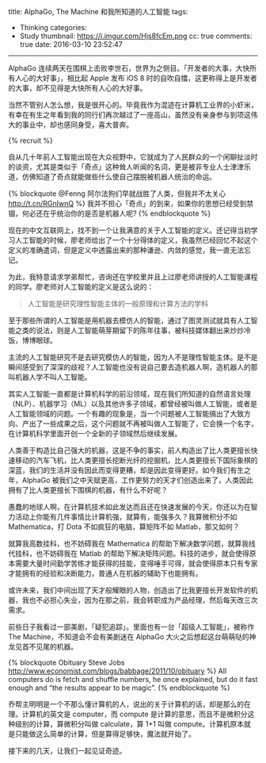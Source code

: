 title: AlphaGo, The Machine 和我所知道的人工智能
tags:
  - Thinking
categories:
  - Study
thumbnail: https://i.imgur.com/Hjs8fcEm.png
cc: true
comments: true
date: 2016-03-10 23:52:47
---

AlphaGo 连续两天在围棋上击败李世石，世界为之侧目。「开发者的大事，大快所有人心的大好事」，相比起 Apple 发布 iOS 8 时的自吹自擂，这更称得上是开发者的大事，却不见得是大快所有人心的大好事。

当然不管别人怎么想，我是很开心的。毕竟我作为混迹在计算机工业界的小虾米，有幸在有生之年看到我的同行们再次越过了一座高山，虽然没有亲身参与到项这伟大的事业中，却也感同身受，喜大普奔。

<!-- more --><!-- indicate-the-source -->

{% recruit %}

自从几十年前人工智能出现在大众视野中，它就成为了人民群众的一个闲聊扯淡时的谈资，尤其是类似于「奇点」这种耸人听闻的名词，更是被非专业人士津津乐道，仿佛知道了奇点就能做些什么使自己摆脱被机器人统治的命运。

{% blockquote @Fenng 阿尔法狗们早就战胜了人类，但我并不太关心 http://t.cn/RGnIwnQ %}
我并不担心「奇点」的到来，如果你的思想已经受到禁锢，何必还在乎统治你的是否是机器人呢? 
{% endblockquote %}

现在的中文互联网上，找不到一个让我满意的关于人工智能的定义。还记得当初学习人工智能的时候，廖老师给出了一个十分得体的定义，我虽然已经回忆不起这个定义的准确遣词，但是定义中透露出来的那种谦逊、内敛的感觉，我一直无法忘记。

为此，我特意请求学弟帮忙，咨询还在学校里并且上过廖老师讲授的人工智能课程的同学。廖老师对人工智能的定义是这么说的：

> 人工智能是研究理性智能主体的一般原理和计算方法的学科

至于那些所谓的人工智能是用机器去模仿人的智能，通过了图灵测试就具有人工智能之类的说法，则是人工智能萌芽期留下的陈年往事，被科技媒体翻出来炒炒冷饭，博博眼球。

主流的人工智能研究不是去研究模仿人的智能，因为人不是理性智能主体。是不是瞬间感受到了深深的歧视？人工智能也没有说自己要去造机器人啊，造机器人的那叫机器人学不叫人工智能。

其实人工智能一直都是计算机科学的前沿领域，现在我们所知道的自然语言处理（NLP）、机器学习（ML）以及其他许多子领域，都曾经被叫做人工智能，或者是人工智能领域的问题。一个有趣的现象是，当一个问题被人工智能搞出了大致方向、产出了一些成果之后，这个问题就不再被叫做人工智能了，它会换一个名字，在计算机科学里面开创一个全新的子领域然后继续发展。

人类善于构造比自己强大的机器，这是不争的事实，前人构造出了比人类更擅长快速移动的汽车飞机，比人类更擅长挖断光纤的挖掘机，比人类更擅长下国际象棋的深蓝，我们的生活并没有因此而变得更糟，却是因此变得更好。如今我们有生之年，AlphaGo 被我们之中天赋更高，工作更努力的天才们创造出来了，人类因此拥有了比人类更擅长下围棋的机器，有什么不好呢？

愚蠢的地球人啊，在计算机技术如此发达而且还在快速发展的今天，你还以为在智力活动上你能有几件事情比计算机强，就算有，能强多久？我算微积分不如 Mathematica，打 Dota 不如疯狂的电脑，算矩阵不如 Matlab，那又如何？

就算我高数挂科，也不妨碍我在 Mathematica 的帮助下解决数学问题，就算我线代挂科，也不妨碍我在 Matlab 的帮助下解决矩阵问题。科技的进步，就会使得原本需要大量时间勤学苦练才能获得的技能，变得唾手可得，就会使得原本只有专家才能拥有的经验和决断能力，普通人在机器的辅助下也能拥有。

或许未来，我们中间出现了天才般耀眼的人物，创造出了比我更擅长开发软件的机器，我也不必担心失业，因为在那之前，我会转职成为产品经理，然后每天改三次需求。

前些日子我看过一部美剧，「疑犯追踪」。里面也有一台「超级人工智能」，被称作 The Machine，不知道会不会有美剧迷在 AlphaGo 大火之后想起这台萌萌哒的神龙见首不见尾的机器。

{% blockquote Obituary Steve Jobs http://www.economist.com/blogs/babbage/2011/10/obituary %}
All computers do is fetch and shuffle numbers, he once explained, but do it fast enough and “the results appear to be magic”.
{% endblockquote %}

乔帮主明明是一个不那么懂计算机的人，说出的关于计算机的话，却是那么的在理。计算机的英文是 computer，而 compute 是计算的意思，而且不是微积分这种级别的计算，算微积分叫做 calculate，算 1+1 叫做 compute。计算机原本就是只能做这么简单的计算，但是算得足够快，魔法就开始了。

接下来的几天，让我们一起见证奇迹。


